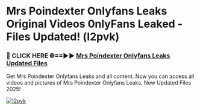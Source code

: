 # Mrs Poindexter Onlyfans Leaks Original Videos 0nlyFans Leaked - Files Updated! (l2pvk)

<h3>🔴 CLICK HERE 🌐==►► <a href="https://tinyurl.com/2wckxsce" rel="nofollow">Mrs Poindexter Onlyfans Leaks Updated Files</a></h3>

Get Mrs Poindexter Onlyfans Leaks and all content. Now you can access all videos and pictures of Mrs Poindexter Onlyfans Leaks. New Updated Files 2025!

[![l2pvk](https://i.imgur.com/AFduVYN.gif)](https://tinyurl.com/2wckxsce)
